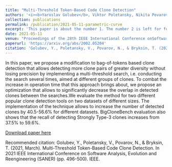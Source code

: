 ```yaml
---
title: "Multi-Threshold Token-Based Code Clone Detection"
authors: '<i><b>Yaroslav Golubev</b>, Viktor Poletansky, Nikita Povarov, and Timofey Bryksin</i>'
collection: publications
permalink: /publication/2021-05-11-parametric-curve
excerpt: 'This paper is about the number 1. The number 2 is left for future work.'
date: 2021-05-11
venue: "Proceedings of the 28th IEEE International Conference onSoftware Analysis, Evolution and Reengineering <b>(SANER'21)</b>"
paperurl: 'https://arxiv.org/abs/2002.05204'
citation: 'Golubev, Y., Poletansky, V., Povarov, N., & Bryksin, T. (2021, March). Multi-Threshold Token-Based Code Clone Detection. In 2021 IEEE International Conference on Software Analysis, Evolution and Reengineering (SANER) (pp. 496-500). IEEE.'
---
```

In this paper, we propose a modification to bag-of-tokens based clone detection that allows detecting more clone 
pairs of greater diversity without losing precision by implementing a multi-threshold search, i.e. conducting the 
search several times, aimed at different groups of clones. To combat the increase in operation time that this approach 
brings about, we propose an optimization that allows to significantly decrease the overlap in detected clones between 
the searches.We evaluate the method for two different popular clone detection tools on two datasets of different sizes. 
The implementation of the technique allows to increase the number of detected clones by 40.5-56.6% for different 
datasets. BigCloneBench evaluation also shows that the recall of detecting Strongly Type-3 clones increases from 
37.5% to 59.6%.

[Download paper here](https://arxiv.org/pdf/2002.05204.pdf)

Recommended citation: Golubev, Y., Poletansky, V., Povarov, N., & Bryksin, T. (2021, March). Multi-Threshold Token-Based Code Clone Detection. In 2021 IEEE International Conference on Software Analysis, Evolution and Reengineering (SANER) (pp. 496-500). IEEE.